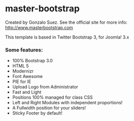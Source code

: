 master-bootstrap
=======================
Created by Gonzalo Suez. See the official site for more info: http://www.masterbootstrap.com

This template is based in Twitter Bootstrap 3, for Joomla! 3.x

<h3>Some features:</h3>
<ul>
<li>100% Bootstrap 3.0</li>
<li>HTML 5</li>
<li>Modernizr</li>
<li>Font Awesome</li>
<li>PIE for IE</li>
<li>Upload Logo from Administrator</li>
<li>Fast and Light</li>
<li>Positions 100% managed for class CSS</li>
<li>Left and Right Modules with independent proportions!</li>
<li>A Fullwidth position for your sliders!</li>
<li>Sticky Footer by default!</li>
</ul>








